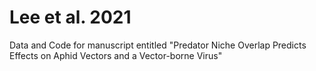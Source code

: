 # Lee et al. 2021

Data and Code for manuscript entitled "Predator Niche Overlap Predicts Effects on Aphid Vectors and a Vector-borne Virus"

